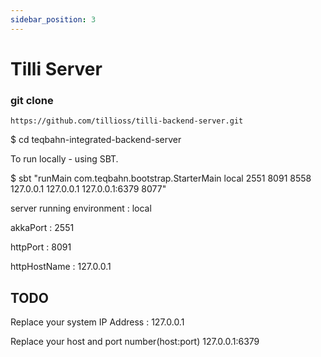```yaml
---
sidebar_position: 3
---
```


# Tilli  Server

### git clone
```
https://github.com/tillioss/tilli-backend-server.git

 ```
$ cd teqbahn-integrated-backend-server

To run locally - using SBT.

$ sbt "runMain com.teqbahn.bootstrap.StarterMain local 2551 8091 8558 127.0.0.1 127.0.0.1 127.0.0.1:6379 8077"

server running environment : local

akkaPort : 2551

httpPort : 8091

httpHostName : 127.0.0.1

## TODO

Replace your system IP Address : 127.0.0.1

Replace your host and port number(host:port) 127.0.0.1:6379


